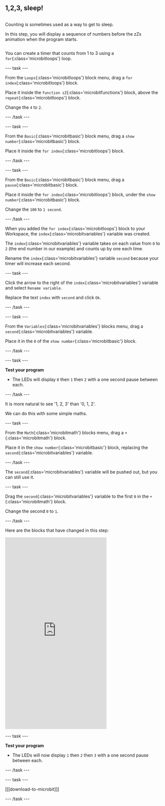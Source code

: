 ## 1,2,3, sleep!

<div style="display: flex; flex-wrap: wrap">
<div style="flex-basis: 200px; flex-grow: 1; margin-right: 15px;">

Counting is sometimes used as a way to get to sleep.

In this step, you will display a sequence of numbers before the zZs animation when the program starts.

</div>
</div>

You can create a timer that counts from 1 to 3 using a `for`{:class='microbitloops'} loop.

--- task ---

From the `Loops`{:class='microbitloops'} block menu, drag a `for index`{:class='microbitloops'} block.

Place it inside the `function zZ`{:class='microbitfunctions'} block, above the `repeat`{:class='microbitloops'} block.

Change the `4` to `2`.

--- /task ---

--- task ---

From the `Basic`{:class='microbitbasic'} block menu, drag a `show number`{:class='microbitbasic'} block.

Place it inside the `for index`{:class='microbitloops'} block.

--- /task ---

--- task ---

From the `Basic`{:class='microbitbasic'} block menu, drag a `pause`{:class='microbitbasic'} block.

Place it inside the `for index`{:class='microbitloops'} block, under the `show number`{:class='microbitbasic'} block.

Change the `100` to `1 second`.

--- /task ---

When you added the `for index`{:class='microbitloops'} block to your Workspace, the `index`{:class='microbitvariables'} variable was created.

The `index`{:class='microbitvariables'} variable takes on each value from `0` to `2` (the end number in our example) and counts up by one each time.

Rename the `index`{:class='microbitvariables'} variable `second` because your timer will increase each second.

--- task ---

Click the arrow to the right of the `index`{:class='microbitvariables'} variable and select `Rename variable`.

Replace the text `index` with `second` and click `Ok`.

--- /task ---

--- task ---

From the `Variables`{:class='microbitvariables'} blocks menu, drag a `second`{:class='microbitvariables'} variable. 

Place it in the `0` of the `show number`{:class='microbitbasic'} block.

--- /task ---

--- task ---

**Test your program** 

+ The LEDs will display `0` then `1` then `2` with a one second pause between each.

--- /task ---

It is more natural to see '1, 2, 3' than '0, 1, 2'.

We can do this with some simple maths.

--- task ---

From the `Math`{:class='microbitmath'} blocks menu, drag a `+`{:class='microbitmath'} block. 

Place it in the `show number`{:class='microbitbasic'} block, replacing the `second`{:class='microbitvariables'} variable.

--- /task ---

The `second`{:class='microbitvariables'} variable will be pushed out, but you can still use it.

--- task ---

Drag the `second`{:class='microbitvariables'} variable to the first `0` in the `+`{:class='microbitmath'} block.

Change the second `0` to `1`.

--- /task ---

Here are the blocks that have changed in this step:

<div style="position:relative;height:calc(550px + 5em);width:100%;overflow:hidden;"><iframe style="position:relative;top:0;left:0;width:65%;height:100%;" src="https://makecode.microbit.org/---codeembed#pub:_Xq682FbbVdxE" allowfullscreen="allowfullscreen" frameborder="0" sandbox="allow-scripts allow-same-origin"></iframe></div>

--- task ---

**Test your program** 

+ The LEDs will now display `1` then `2` then `3` with a one second pause between each.

--- /task ---

--- task ---

[[[download-to-microbit]]]

--- /task ---
